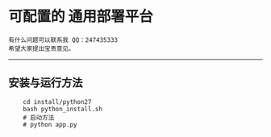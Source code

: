 # 可配置的 通用部署平台

```
有什么问题可以联系我 QQ：247435333
希望大家提出宝贵意见。

```
---

## 安装与运行方法
		cd install/python27
		bash python_install.sh
		# 启动方法
		# python app.py





